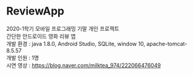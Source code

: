 # ReviewApp
2020-1학기 모바일 프로그래밍 기말 개인 프로젝트 <br />
간단한 안드로이드 영화 리뷰 앱<br />
개발 환경 : java 1.8.0, Android Studio, SQLite, window 10, apache-tomcat-8.5.57 <br />
개발 인원 : 1명 <br />
시연 영상 : https://blog.naver.com/milktea_974/222066476049<br />
